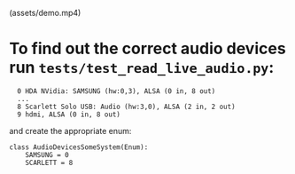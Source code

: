 (assets/demo.mp4)

# To find out the correct audio devices run `tests/test_read_live_audio.py`:
```
  0 HDA NVidia: SAMSUNG (hw:0,3), ALSA (0 in, 8 out)
  ...
  8 Scarlett Solo USB: Audio (hw:3,0), ALSA (2 in, 2 out)
  9 hdmi, ALSA (0 in, 8 out)
```

and create the appropriate enum:
```
class AudioDevicesSomeSystem(Enum):
    SAMSUNG = 0
    SCARLETT = 8
```
